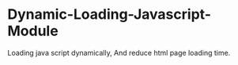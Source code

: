 Dynamic-Loading-Javascript-Module
=================================

Loading java script dynamically, And reduce html page loading time.
